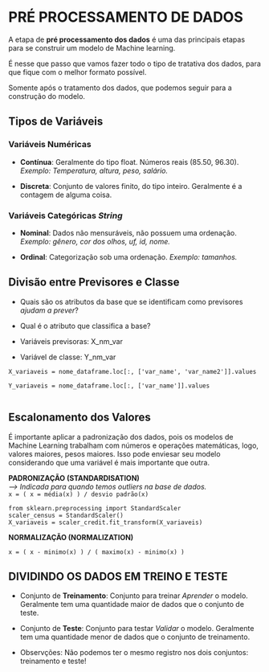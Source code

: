 # PRÉ PROCESSAMENTO DE DADOS
 
A etapa de __pré processamento dos dados__ é uma das principais etapas para se construir um modelo de Machine learning.
 
É nesse que passo que vamos fazer todo o tipo de tratativa dos dados, para que fique com o melhor formato possível.
 
Somente após o tratamento dos dados, que podemos seguir para a construção do modelo.
 
## Tipos de Variáveis
 
### Variáveis Numéricas
 
* __Contínua__: Geralmente do tipo float. Números reais (85.50, 96.30). _Exemplo: Temperatura, altura, peso, salário._
 
* __Discreta__: Conjunto de valores finito, do tipo inteiro. Geralmente é a contagem de alguma coisa.
 
### Variáveis Categóricas _String_
 
* __Nominal__: Dados não mensuráveis, não possuem uma ordenação. _Exemplo: gênero, cor dos olhos, uf, id, nome._
 
* __Ordinal__: Categorização sob uma ordenação. _Exemplo: tamanhos._
 
## Divisão entre Previsores e Classe
 
* Quais são os atributos da base que se identificam como previsores _ajudam a prever_?
 
* Qual é o atributo que classifica a base? 
 
* Variáveis previsoras: X_nm_var
* Variável de classe: Y_nm_var
 
```
X_variaveis = nome_dataframe.loc[:, ['var_name', 'var_name2']].values
 
Y_variaveis = nome_dataframe.loc[:, ['var_name']].values
 
```
 
## Escalonamento dos Valores
 
É importante aplicar a padronização dos dados, pois os modelos de Machine Learning trabalham com números e operações matemáticas, logo, valores maiores, pesos maiores. Isso pode enviesar seu modelo considerando que uma variável é mais importante que outra.
 
__PADRONIZAÇÃO (STANDARDISATION)__
<br> _--> Indicada para quando temos outliers na base de dados._
<br>``` x = ( x = média(x) ) / desvio padrão(x) ```
 
```
from sklearn.preprocessing import StandardScaler
scaler_census = StandardScaler()
X_variaveis = scaler_credit.fit_transform(X_variaveis)
```
 
 
__NORMALIZAÇÃO (NORMALIZATION)__
 
``` x = ( x - minimo(x) ) / ( maximo(x) - minimo(x) ) ```
 
## DIVIDINDO OS DADOS EM TREINO E TESTE
 
* Conjunto de __Treinamento__: Conjunto para treinar _Aprender_ o modelo. Geralmente tem uma quantidade maior de dados que o conjunto de teste.
 
* Conjunto de __Teste__: Conjunto para testar _Validar_ o modelo. Geralmente tem uma quantidade menor de dados que o conjunto de treinamento.
 
* Observções: Não podemos ter o mesmo registro nos dois conjuntos: treinamento e teste!
 
